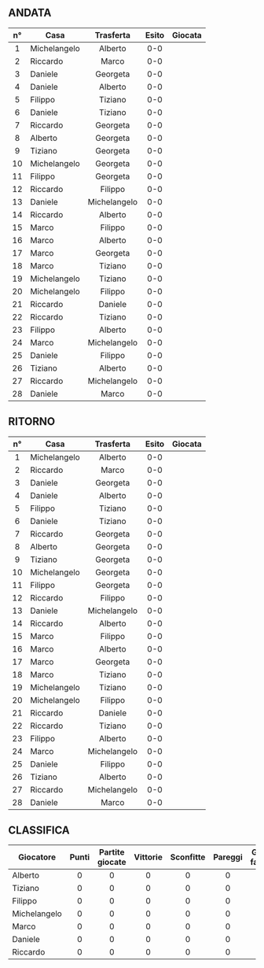## ANDATA
| n° | Casa | Trasferta | Esito | Giocata
|:-:|----------|:-------------:|:------:|:------:
| 1 | Michelangelo | Alberto | 0-0 |
| 2 | Riccardo | Marco | 0-0 |
| 3 | Daniele | Georgeta | 0-0 |
| 4 | Daniele | Alberto | 0-0 |
| 5 | Filippo | Tiziano | 0-0 |
| 6 | Daniele | Tiziano | 0-0 |
| 7 | Riccardo | Georgeta | 0-0 |
| 8 | Alberto | Georgeta | 0-0 |
| 9 | Tiziano | Georgeta | 0-0 |
| 10 | Michelangelo | Georgeta | 0-0 |
| 11 | Filippo | Georgeta | 0-0 |
| 12 | Riccardo | Filippo | 0-0 |
| 13 | Daniele | Michelangelo | 0-0 |
| 14 | Riccardo | Alberto | 0-0 |
| 15 | Marco | Filippo | 0-0 |
| 16 | Marco | Alberto | 0-0 |
| 17 | Marco | Georgeta | 0-0 |
| 18 | Marco | Tiziano | 0-0 |
| 19 | Michelangelo | Tiziano | 0-0 |
| 20 | Michelangelo | Filippo | 0-0 |
| 21 | Riccardo | Daniele | 0-0 |
| 22 | Riccardo | Tiziano | 0-0 |
| 23 | Filippo | Alberto | 0-0 |
| 24 | Marco | Michelangelo | 0-0 |
| 25 | Daniele | Filippo | 0-0 |
| 26 | Tiziano | Alberto | 0-0 |
| 27 | Riccardo | Michelangelo | 0-0 |
| 28 | Daniele | Marco | 0-0 |

## RITORNO
| n° | Casa | Trasferta | Esito | Giocata
|:-:|----------|:-------------:|:------:|:------:
| 1 | Michelangelo | Alberto | 0-0 |
| 2 | Riccardo | Marco | 0-0 |
| 3 | Daniele | Georgeta | 0-0 |
| 4 | Daniele | Alberto | 0-0 |
| 5 | Filippo | Tiziano | 0-0 |
| 6 | Daniele | Tiziano | 0-0 |
| 7 | Riccardo | Georgeta | 0-0 |
| 8 | Alberto | Georgeta | 0-0 |
| 9 | Tiziano | Georgeta | 0-0 |
| 10 | Michelangelo | Georgeta | 0-0 |
| 11 | Filippo | Georgeta | 0-0 |
| 12 | Riccardo | Filippo | 0-0 |
| 13 | Daniele | Michelangelo | 0-0 |
| 14 | Riccardo | Alberto | 0-0 |
| 15 | Marco | Filippo | 0-0 |
| 16 | Marco | Alberto | 0-0 |
| 17 | Marco | Georgeta | 0-0 |
| 18 | Marco | Tiziano | 0-0 |
| 19 | Michelangelo | Tiziano | 0-0 |
| 20 | Michelangelo | Filippo | 0-0 |
| 21 | Riccardo | Daniele | 0-0 |
| 22 | Riccardo | Tiziano | 0-0 |
| 23 | Filippo | Alberto | 0-0 |
| 24 | Marco | Michelangelo | 0-0 |
| 25 | Daniele | Filippo | 0-0 |
| 26 | Tiziano | Alberto | 0-0 |
| 27 | Riccardo | Michelangelo | 0-0 |
| 28 | Daniele | Marco | 0-0 |

## CLASSIFICA
| Giocatore | Punti | Partite giocate | Vittorie | Sconfitte | Pareggi | Gol fatti | Gol subiti | Differenza reti
|--------|:-----:|:--------:|:--------:|:--------:|:--------:|:--------:|:--------:|:--------:|
|Alberto | 0 | 0 | 0 | 0 | 0 | 0 | 0 | 0
|Tiziano | 0 | 0 | 0 | 0 | 0 | 0 | 0 | 0
|Filippo | 0 | 0 | 0 | 0 | 0 | 0 | 0 | 0
|Michelangelo | 0 | 0 | 0 | 0 | 0 | 0 | 0 | 0
|Marco | 0 | 0 | 0 | 0 | 0 | 0 | 0 | 0
|Daniele | 0 | 0 | 0 | 0 | 0 | 0 | 0 | 0
|Riccardo | 0 | 0 | 0 | 0 | 0 | 0 | 0 | 0
